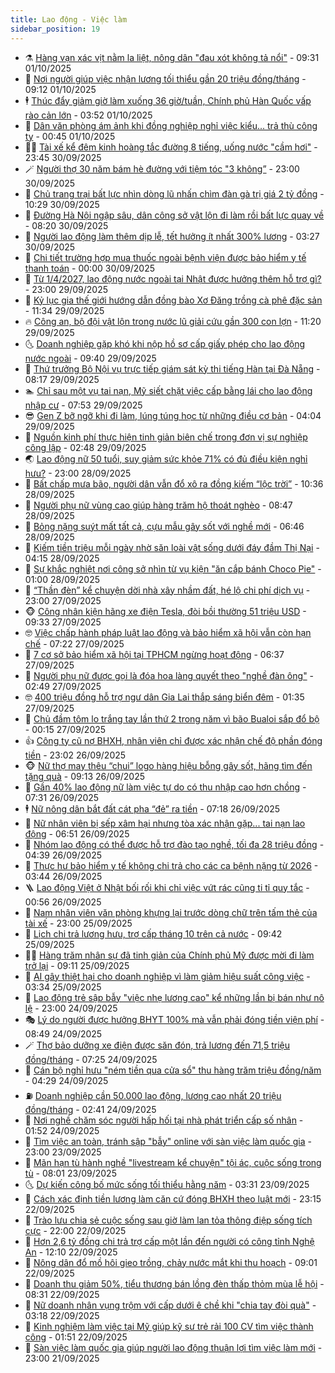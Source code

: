 ```yaml
---
title: Lao động - Việc làm
sidebar_position: 19
---
```


<!-- dantri-lao-dong-viec-lam:START -->
- ⚗️ [Hàng vạn xác vịt nằm la liệt, nông dân &quot;đau xót không tả nổi&quot;](https://dantri.com.vn/lao-dong-viec-lam/hang-van-xac-vit-nam-la-liet-nong-dan-dau-xot-khong-ta-noi-20251001153112730.htm) - 09:31 01/10/2025
- 🙉 [Nơi người giúp việc nhận lương tối thiểu gần 20 triệu đồng/tháng](https://dantri.com.vn/lao-dong-viec-lam/noi-nguoi-giup-viec-nhan-luong-toi-thieu-gan-20-trieu-dongthang-20250930203652810.htm) - 09:12 01/10/2025
- 🕴 [Thúc đẩy giảm giờ làm xuống 36 giờ/tuần, Chính phủ Hàn Quốc vấp rào cản lớn](https://dantri.com.vn/lao-dong-viec-lam/thuc-day-giam-gio-lam-xuong-36-giotuan-chinh-phu-han-quoc-vap-rao-can-lon-20251001084634618.htm) - 03:52 01/10/2025
- 🧐 [Dân văn phòng ám ảnh khi đồng nghiệp nghỉ việc kiểu... trả thù công ty](https://dantri.com.vn/lao-dong-viec-lam/dan-van-phong-am-anh-khi-dong-nghiep-nghi-viec-kieu-tra-thu-cong-ty-20250929144510149.htm) - 00:45 01/10/2025
- 🧑‍💻 [Tài xế kể đêm kinh hoàng tắc đường 8 tiếng, uống nước &quot;cầm hơi&quot;](https://dantri.com.vn/lao-dong-viec-lam/tai-xe-ke-dem-kinh-hoang-tac-duong-8-tieng-uong-nuoc-cam-hoi-20250930221704924.htm) - 23:45 30/09/2025
- 🪄 [Người thợ 30 năm bám hè đường với tiệm tóc &quot;3 không”](https://dantri.com.vn/lao-dong-viec-lam/nguoi-tho-30-nam-bam-he-duong-voi-tiem-toc-3-khong-20250930103849986.htm) - 23:00 30/09/2025
- 🦣 [Chủ trang trại bất lực nhìn dòng lũ nhấn chìm đàn gà trị giá 2 tỷ đồng](https://dantri.com.vn/lao-dong-viec-lam/chu-trang-trai-bat-luc-nhin-dong-lu-nhan-chim-dan-ga-tri-gia-2-ty-dong-20250930170602371.htm) - 10:29 30/09/2025
- 🎡 [Đường Hà Nội ngập sâu, dân công sở vật lộn đi làm rồi bất lực quay về](https://dantri.com.vn/lao-dong-viec-lam/duong-ha-noi-ngap-sau-dan-cong-so-vat-lon-di-lam-roi-bat-luc-quay-ve-20250930142828291.htm) - 08:20 30/09/2025
- 🦍 [Người lao động làm thêm dịp lễ, tết hưởng ít nhất 300% lương](https://dantri.com.vn/lao-dong-viec-lam/nguoi-lao-dong-lam-them-dip-le-tet-huong-it-nhat-300-luong-20250930085153566.htm) - 03:27 30/09/2025
- 🫶 [Chi tiết trường hợp mua thuốc ngoài bệnh viện được bảo hiểm y tế thanh toán](https://dantri.com.vn/lao-dong-viec-lam/chi-tiet-truong-hop-mua-thuoc-ngoai-benh-vien-duoc-bao-hiem-y-te-thanh-toan-20250927183546592.htm) - 00:00 30/09/2025
- 🥸 [Từ 1/4/2027, lao động nước ngoài tại Nhật được hưởng thêm hỗ trợ gì?](https://dantri.com.vn/lao-dong-viec-lam/tu-142027-lao-dong-nuoc-ngoai-tai-nhat-duoc-huong-them-ho-tro-gi-20250929154526365.htm) - 23:00 29/09/2025
- 🎡 [Kỷ lục gia thế giới hướng dẫn đồng bào Xơ Đăng trồng cà phê đặc sản](https://dantri.com.vn/lao-dong-viec-lam/ky-luc-gia-the-gioi-huong-dan-dong-bao-xo-dang-trong-ca-phe-dac-san-20250929175407363.htm) - 11:34 29/09/2025
- 🔥 [Công an, bộ đội vật lộn trong nước lũ giải cứu gần 300 con lợn](https://dantri.com.vn/lao-dong-viec-lam/cong-an-bo-doi-vat-lon-trong-nuoc-lu-giai-cuu-gan-300-con-lon-20250929173435462.htm) - 11:20 29/09/2025
- 🌜 [Doanh nghiệp gặp khó khi nộp hồ sơ cấp giấy phép cho lao động nước ngoài](https://dantri.com.vn/lao-dong-viec-lam/doanh-nghiep-gap-kho-khi-nop-ho-so-cap-giay-phep-cho-lao-dong-nuoc-ngoai-20250929122918399.htm) - 09:40 29/09/2025
- 🤭 [Thứ trưởng Bộ Nội vụ trực tiếp giám sát kỳ thi tiếng Hàn tại Đà Nẵng](https://dantri.com.vn/lao-dong-viec-lam/thu-truong-bo-noi-vu-truc-tiep-giam-sat-ky-thi-tieng-han-tai-da-nang-20250929135911837.htm) - 08:17 29/09/2025
- 🏊 [Chỉ sau một vụ tai nạn, Mỹ siết chặt việc cấp bằng lái cho lao động nhập cư](https://dantri.com.vn/lao-dong-viec-lam/chi-sau-mot-vu-tai-nan-my-siet-chat-viec-cap-bang-lai-cho-lao-dong-nhap-cu-20250929122932263.htm) - 07:53 29/09/2025
- 😎 [Gen Z bỡ ngỡ khi đi làm, lúng túng học từ những điều cơ bản](https://dantri.com.vn/lao-dong-viec-lam/gen-z-bo-ngo-khi-di-lam-lung-tung-hoc-tu-nhung-dieu-co-ban-20250929092619741.htm) - 04:04 29/09/2025
- 🤖 [Nguồn kinh phí thực hiện tinh giản biên chế trong đơn vị sự nghiệp công lập](https://dantri.com.vn/lao-dong-viec-lam/nguon-kinh-phi-thuc-hien-tinh-gian-bien-che-trong-don-vi-su-nghiep-cong-lap-20250927170120823.htm) - 02:48 29/09/2025
- 🌏 [Lao động nữ 50 tuổi, suy giảm sức khỏe 71% có đủ điều kiện nghỉ hưu?](https://dantri.com.vn/lao-dong-viec-lam/lao-dong-nu-50-tuoi-suy-giam-suc-khoe-71-co-du-dieu-kien-nghi-huu-20250928002820074.htm) - 23:00 28/09/2025
- 🦏 [Bất chấp mưa bão, người dân vẫn đổ xô ra đồng kiếm “lộc trời”](https://dantri.com.vn/lao-dong-viec-lam/bat-chap-mua-bao-nguoi-dan-van-do-xo-ra-dong-kiem-loc-troi-20250928164720962.htm) - 10:36 28/09/2025
- 🤔 [Người phụ nữ vùng cao giúp hàng trăm hộ thoát nghèo](https://dantri.com.vn/lao-dong-viec-lam/nguoi-phu-nu-vung-cao-giup-hang-tram-ho-thoat-ngheo-20250924165303498.htm) - 08:47 28/09/2025
- 🌮 [Bỏng nặng suýt mất tất cả, cựu mẫu gây sốt với nghề mới](https://dantri.com.vn/lao-dong-viec-lam/bong-nang-suyt-mat-tat-ca-cuu-mau-gay-sot-voi-nghe-moi-20250926105124180.htm) - 06:46 28/09/2025
- 💪 [Kiếm tiền triệu mỗi ngày nhờ săn loài vật sống dưới đáy đầm Thị Nại](https://dantri.com.vn/lao-dong-viec-lam/kiem-tien-trieu-moi-ngay-nho-san-loai-vat-song-duoi-day-dam-thi-nai-20250926165630749.htm) - 04:15 28/09/2025
- 💪 [Sự khắc nghiệt nơi công sở nhìn từ vụ kiện &quot;ăn cắp bánh Choco Pie&quot;](https://dantri.com.vn/lao-dong-viec-lam/su-khac-nghiet-noi-cong-so-nhin-tu-vu-kien-an-cap-banh-choco-pie-20250926231107905.htm) - 01:00 28/09/2025
- 🦒 [“Thần đèn” kể chuyện dời nhà xây nhầm đất, hé lộ chi phí dịch vụ](https://dantri.com.vn/lao-dong-viec-lam/than-den-ke-chuyen-doi-nha-xay-nham-dat-he-lo-chi-phi-dich-vu-20250926162615093.htm) - 23:00 27/09/2025
- 🐵 [Công nhân kiện hãng xe điện Tesla, đòi bồi thường 51 triệu USD](https://dantri.com.vn/lao-dong-viec-lam/cong-nhan-kien-hang-xe-dien-tesla-doi-boi-thuong-51-trieu-usd-20250927092418678.htm) - 09:33 27/09/2025
- 🤓 [Việc chấp hành pháp luật lao động và bảo hiểm xã hội vẫn còn hạn chế](https://dantri.com.vn/lao-dong-viec-lam/viec-chap-hanh-phap-luat-lao-dong-va-bao-hiem-xa-hoi-van-con-han-che-20250927114833827.htm) - 07:22 27/09/2025
- 🧐 [7 cơ sở bảo hiểm xã hội tại TPHCM ngừng hoạt động](https://dantri.com.vn/lao-dong-viec-lam/7-co-so-bao-hiem-xa-hoi-tai-tphcm-ngung-hoat-dong-20250927124754838.htm) - 06:37 27/09/2025
- 💪 [Người phụ nữ được gọi là đóa hoa làng quyết theo &quot;nghề đàn ông&quot;](https://dantri.com.vn/lao-dong-viec-lam/nguoi-phu-nu-duoc-goi-la-doa-hoa-lang-quyet-theo-nghe-dan-ong-20250926180852837.htm) - 02:49 27/09/2025
- 🤓 [400 triệu đồng hỗ trợ ngư dân Gia Lai thắp sáng biển đêm](https://dantri.com.vn/lao-dong-viec-lam/400-trieu-dong-ho-tro-ngu-dan-gia-lai-thap-sang-bien-dem-20250926215053798.htm) - 01:35 27/09/2025
- 💯 [Chủ đầm tôm lo trắng tay lần thứ 2 trong năm vì bão Bualoi sắp đổ bộ](https://dantri.com.vn/lao-dong-viec-lam/chu-dam-tom-lo-trang-tay-lan-thu-2-trong-nam-vi-bao-bualoi-sap-do-bo-20250926171255201.htm) - 00:15 27/09/2025
- 👍 [Công ty cũ nợ BHXH, nhân viên chỉ được xác nhận chế độ phần đóng tiền](https://dantri.com.vn/lao-dong-viec-lam/cong-ty-cu-no-bhxh-nhan-vien-chi-duoc-xac-nhan-che-do-phan-dong-tien-20250925124124509.htm) - 23:02 26/09/2025
- 🐵 [Nữ thợ may thêu “chui” logo hàng hiệu bỗng gây sốt, hãng tìm đến tặng quà](https://dantri.com.vn/lao-dong-viec-lam/nu-tho-may-theu-chui-logo-hang-hieu-bong-gay-sot-hang-tim-den-tang-qua-20250925215606245.htm) - 09:13 26/09/2025
- 💂 [Gần 40% lao động nữ làm việc tự do có thu nhập cao hơn chồng](https://dantri.com.vn/lao-dong-viec-lam/gan-40-lao-dong-nu-lam-viec-tu-do-co-thu-nhap-cao-hon-chong-20250926133704850.htm) - 07:31 26/09/2025
- 🕴 [Nữ nông dân bắt đất cát pha “đẻ” ra tiền](https://dantri.com.vn/lao-dong-viec-lam/nu-nong-dan-bat-dat-cat-pha-de-ra-tien-20250925221239100.htm) - 07:18 26/09/2025
- 👀 [Nữ nhân viên bị sếp xâm hại nhưng tòa xác nhận gặp... tai nạn lao động](https://dantri.com.vn/lao-dong-viec-lam/nu-nhan-vien-bi-sep-xam-hai-nhung-toa-xac-nhan-gap-tai-nan-lao-dong-20250925160904073.htm) - 06:51 26/09/2025
- 🦄 [Nhóm lao động có thể được hỗ trợ đào tạo nghề, tối đa 28 triệu đồng](https://dantri.com.vn/lao-dong-viec-lam/nhom-lao-dong-co-the-duoc-ho-tro-dao-tao-nghe-toi-da-28-trieu-dong-20250926105846189.htm) - 04:39 26/09/2025
- 🔭 [Thực hư bảo hiểm y tế không chi trả cho các ca bệnh nặng từ 2026](https://dantri.com.vn/lao-dong-viec-lam/thuc-hu-bao-hiem-y-te-khong-chi-tra-cho-cac-ca-benh-nang-tu-2026-20250926094918901.htm) - 03:44 26/09/2025
- 🪜 [Lao động Việt ở Nhật bối rối khi chỉ việc vứt rác cũng ti tỉ quy tắc](https://dantri.com.vn/lao-dong-viec-lam/lao-dong-viet-o-nhat-boi-roi-khi-chi-viec-vut-rac-cung-ti-ti-quy-tac-20250925215411778.htm) - 00:56 26/09/2025
- 🌊 [Nam nhân viên văn phòng khựng lại trước dòng chữ trên tấm thẻ của tài xế](https://dantri.com.vn/lao-dong-viec-lam/nam-nhan-vien-van-phong-khung-lai-truoc-dong-chu-tren-tam-the-cua-tai-xe-20250925102740741.htm) - 23:00 25/09/2025
- 💯 [Lịch chi trả lương hưu, trợ cấp tháng 10 trên cả nước](https://dantri.com.vn/lao-dong-viec-lam/lich-chi-tra-luong-huu-tro-cap-thang-10-tren-ca-nuoc-20250925155937423.htm) - 09:42 25/09/2025
- 👨‍🏫 [Hàng trăm nhân sự đã tinh giản của Chính phủ Mỹ được mời đi làm trở lại](https://dantri.com.vn/lao-dong-viec-lam/hang-tram-nhan-su-da-tinh-gian-cua-chinh-phu-my-duoc-moi-di-lam-tro-lai-20250925113030457.htm) - 09:11 25/09/2025
- 🙉 [AI gây thiệt hại cho doanh nghiệp vì làm giảm hiệu suất công việc](https://dantri.com.vn/lao-dong-viec-lam/ai-gay-thiet-hai-cho-doanh-nghiep-vi-lam-giam-hieu-suat-cong-viec-20250925090708175.htm) - 03:34 25/09/2025
- 🦄 [Lao động trẻ sập bẫy &quot;việc nhẹ lương cao&quot; kể những lần bị bán như nô lệ](https://dantri.com.vn/lao-dong-viec-lam/lao-dong-tre-sap-bay-viec-nhe-luong-cao-ke-nhung-lan-bi-ban-nhu-no-le-20250924114228792.htm) - 23:00 24/09/2025
- 🎭 [Lý do người được hưởng BHYT 100% mà vẫn phải đóng tiền viện phí](https://dantri.com.vn/lao-dong-viec-lam/ly-do-nguoi-duoc-huong-bhyt-100-ma-van-phai-dong-tien-vien-phi-20250924130147871.htm) - 08:49 24/09/2025
- 🪄 [Thợ bảo dưỡng xe điện được săn đón, trả lương đến 71,5 triệu đồng/tháng](https://dantri.com.vn/lao-dong-viec-lam/tho-bao-duong-xe-dien-duoc-san-don-tra-luong-den-715-trieu-dongthang-20250923134841910.htm) - 07:25 24/09/2025
- 🌁 [Cán bộ nghỉ hưu &quot;ném tiền qua cửa sổ&quot; thu hàng trăm triệu đồng/năm](https://dantri.com.vn/lao-dong-viec-lam/can-bo-nghi-huu-nem-tien-qua-cua-so-thu-hang-tram-trieu-dongnam-20250924103049087.htm) - 04:29 24/09/2025
- ⛽️ [Doanh nghiệp cần 50.000 lao động, lương cao nhất 20 triệu đồng/tháng](https://dantri.com.vn/lao-dong-viec-lam/doanh-nghiep-can-50000-lao-dong-luong-cao-nhat-20-trieu-dongthang-20250924091426301.htm) - 02:41 24/09/2025
- 🤩 [Nơi nghề chăm sóc người hấp hối tại nhà phát triển cấp số nhân](https://dantri.com.vn/lao-dong-viec-lam/noi-nghe-cham-soc-nguoi-hap-hoi-tai-nha-phat-trien-cap-so-nhan-20250923170339123.htm) - 01:52 24/09/2025
- 🌝 [Tìm việc an toàn, tránh sập &quot;bẫy&quot; online với sàn việc làm quốc gia](https://dantri.com.vn/lao-dong-viec-lam/tim-viec-an-toan-tranh-sap-bay-online-voi-san-viec-lam-quoc-gia-20250923172241756.htm) - 23:00 23/09/2025
- 🤗 [Mãn hạn tù hành nghề &quot;livestream kể chuyện&quot; tội ác, cuộc sống trong tù](https://dantri.com.vn/lao-dong-viec-lam/man-han-tu-hanh-nghe-livestream-ke-chuyen-toi-ac-cuoc-song-trong-tu-20250923102907255.htm) - 08:01 23/09/2025
- 🌜 [Dự kiến công bố mức sống tối thiểu hằng năm](https://dantri.com.vn/lao-dong-viec-lam/du-kien-cong-bo-muc-song-toi-thieu-hang-nam-20250923100950108.htm) - 03:31 23/09/2025
- 👀 [Cách xác định tiền lương làm căn cứ đóng BHXH theo luật mới](https://dantri.com.vn/lao-dong-viec-lam/cach-xac-dinh-tien-luong-lam-can-cu-dong-bhxh-theo-luat-moi-20250922125252908.htm) - 23:15 22/09/2025
- 🫣 [Trào lưu chia sẻ cuộc sống sau giờ làm lan tỏa thông điệp sống tích cực](https://dantri.com.vn/lao-dong-viec-lam/trao-luu-chia-se-cuoc-song-sau-gio-lam-lan-toa-thong-diep-song-tich-cuc-20250922095019802.htm) - 22:00 22/09/2025
- 🧠 [Hơn 2,6 tỷ đồng chi trả trợ cấp một lần đến người có công tỉnh Nghệ An](https://dantri.com.vn/lao-dong-viec-lam/hon-26-ty-dong-chi-tra-tro-cap-mot-lan-den-nguoi-co-cong-tinh-nghe-an-20250922161505503.htm) - 12:10 22/09/2025
- 🎊 [Nông dân đổ mồ hôi gieo trồng, chảy nước mắt khi thu hoạch](https://dantri.com.vn/lao-dong-viec-lam/nong-dan-do-mo-hoi-gieo-trong-chay-nuoc-mat-khi-thu-hoach-20250922102242953.htm) - 09:01 22/09/2025
- 🧰 [Doanh thu giảm 50%, tiểu thương bán lồng đèn thấp thỏm mùa lễ hội](https://dantri.com.vn/lao-dong-viec-lam/doanh-thu-giam-50-tieu-thuong-ban-long-den-thap-thom-mua-le-hoi-20250920120555927.htm) - 08:31 22/09/2025
- 🐘 [Nữ doanh nhân vụng trộm với cấp dưới ê chề khi &quot;chia tay đòi quà&quot;](https://dantri.com.vn/lao-dong-viec-lam/nu-doanh-nhan-vung-trom-voi-cap-duoi-e-che-khi-chia-tay-doi-qua-20250921171514449.htm) - 03:18 22/09/2025
- 🥳 [Kinh nghiệm làm việc tại Mỹ giúp kỹ sư trẻ rải 100 CV tìm việc thành công](https://dantri.com.vn/lao-dong-viec-lam/kinh-nghiem-lam-viec-tai-my-giup-ky-su-tre-rai-100-cv-tim-viec-thanh-cong-20250922014217877.htm) - 01:51 22/09/2025
- 🐎 [Sàn việc làm quốc gia giúp người lao động thuận lợi tìm việc làm mới](https://dantri.com.vn/lao-dong-viec-lam/san-viec-lam-quoc-gia-giup-nguoi-lao-dong-thuan-loi-tim-viec-lam-moi-20250920204332433.htm) - 23:00 21/09/2025<!-- dantri-lao-dong-viec-lam:END -->
